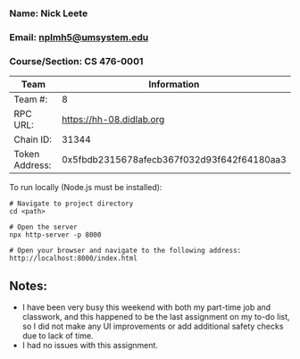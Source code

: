 ### Name: Nick Leete
### Email: nplmh5@umsystem.edu
### Course/Section: CS 476-0001

| Team | Information |
| --- | --- |
| Team #: | 8 |
| RPC URL: | https://hh-08.didlab.org |
| Chain ID: | 31344 |
| Token Address: | 0x5fbdb2315678afecb367f032d93f642f64180aa3 | 


To run locally (Node.js must be installed):
```
# Navigate to project directory
cd <path>

# Open the server
npx http-server -p 8000

# Open your browser and navigate to the following address:
http://localhost:8000/index.html
```

## Notes:
* I have been very busy this weekend with both my part-time job and classwork, and this happened to be the last assignment on my to-do list, so I did not make any UI improvements or add additional safety checks due to lack of time.
* I had no issues with this assignment.
